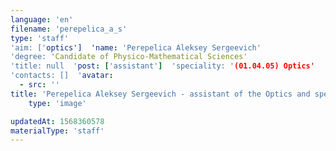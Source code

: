 ```yaml
---
language: 'en'
filename: 'perepelica_a_s'
type: 'staff'
'aim: ['optics']  'name: 'Perepelica Aleksey Sergeevich'
'degree: 'Candidate of Physico-Mathematical Sciences'
'title: null  'post: ['assistant']  'speciality: '(01.04.05) Optics'
'contacts: []  'avatar:
  - src: ''
title: 'Perepelica Aleksey Sergeevich - assistant of the Optics and spectroscopy Department'
    type: 'image'

updatedAt: 1568360578
materialType: 'staff'
---
```



